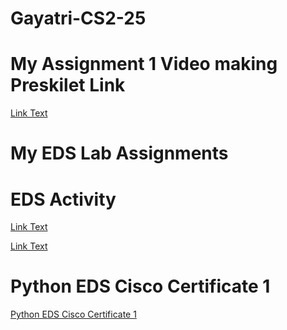 # Gayatri-CS2-25
# My Assignment 1 Video making Preskilet Link
[Link Text](https://preskilet.com/202401040247@mitaoe.ac.in)
# My EDS Lab Assignments
# EDS Activity 
[Link Text](https://colab.research.google.com/drive/1nL0MaiYL4xGrM_2yBmpmDpOySrU___Rz?usp=sharing)

[Link Text](https://colab.research.google.com/drive/1MW2iWpZpRD9gi0o9VNWxHKCbxdmzG2or)

# Python EDS Cisco Certificate 1
[Python EDS Cisco Certificate 1](python_eds_1_certificate.pdf)
